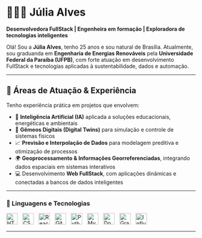 # 👩🏻‍💻 Júlia Alves 

**Desenvolvedora FullStack | Engenheira em formação | Exploradora de tecnologias inteligentes**

Olá! Sou a **Júlia Alves**, tenho 25 anos e sou natural de Brasília. Atualmente, sou graduanda em **Engenharia de Energias Renováveis** pela **Universidade Federal da Paraíba (UFPB)**, com forte atuação em desenvolvimento FullStack e tecnologias aplicadas à sustentabilidade, dados e automação.

---

## 🚀 Áreas de Atuação & Experiência

Tenho experiência prática em projetos que envolvem:

- 🧠 **Inteligência Artificial (IA)** aplicada a soluções educacionais, energéticas e ambientais  
- 🧩 **Gêmeos Digitais (Digital Twins)** para simulação e controle de sistemas físicos  
- 📈 **Previsão e Interpolação de Dados** para modelagem preditiva e otimização de processos  
- 🌍 **Geoprocessamento & Informações Georreferenciadas**, integrando dados espaciais em sistemas interativos  
- 💻 Desenvolvimento **Web FullStack**, com aplicações dinâmicas e conectadas a bancos de dados inteligentes  

---

### 🤖 Linguagens e Tecnologias

<img 
    align="left" 
    alt="HTML"
    title="HTML" 
    width="30px" 
    style="padding-right: 10px;" 
    src="https://cdn.jsdelivr.net/gh/devicons/devicon@latest/icons/html5/html5-original.svg" 
/>
<img 
    align="left" 
    alt="CSS" 
    title="CSS"
    width="30px" 
    style="padding-right: 10px;" 
    src="https://cdn.jsdelivr.net/gh/devicons/devicon@latest/icons/css3/css3-original.svg" 
/>
<img 
    align="left" 
    alt="React"
    title="React" 
    width="30px" 
    style="padding-right: 10px;" 
    src="https://cdn.jsdelivr.net/gh/devicons/devicon@latest/icons/react/react-original.svg" 
/>
<img 
    align="left" 
    alt="Git" 
    title="Git"
    width="30px" 
    style="padding-right: 10px;" 
    src="https://cdn.jsdelivr.net/gh/devicons/devicon@latest/icons/git/git-original.svg" 
/>
<img 
    align="left" 
    alt="Python" 
    title="Python"
    width="30px" 
    style="padding-right: 10px;" 
    src="https://cdn.jsdelivr.net/gh/devicons/devicon@latest/icons/python/python-original.svg" 
/>
<img 
    align="left" 
    alt="MySQL" 
    title="MySQL"
    width="30px" 
    style="padding-right: 10px;" 
    src="https://cdn.jsdelivr.net/gh/devicons/devicon@latest/icons/mysql/mysql-original.svg" 
/>
<img 
    align="left" 
    alt="Docker" 
    title="Docker"
    width="30px" 
    style="padding-right: 10px;" 
    src="https://cdn.jsdelivr.net/gh/devicons/devicon@latest/icons/docker/docker-original.svg" 
/>
<img 
    align="left" 
    alt="Grafana" 
    title="Grafana"
    width="30px" 
    style="padding-right: 10px;" 
    src="https://cdn.jsdelivr.net/gh/devicons/devicon@latest/icons/grafana/grafana-original.svg" 
/>
<img 
    align="left" 
    alt="InfluxDB" 
    title="InfluxDB"
    width="30px" 
    style="padding-right: 10px;" 
    src="https://cdn.jsdelivr.net/gh/devicons/devicon@latest/icons/influxdb/influxdb-original.svg" 
/>

<br/>
<br/>

---
